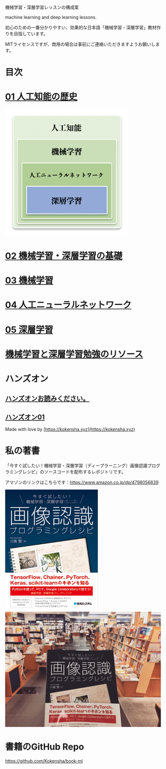機械学習・深層学習レッスンの構成案

machine learning and deep learning lessons. 

初心のための一番分かりやすい、効果的な日本語「機械学習・深層学習」教材作りを目指しています。

MITライセンスですが、商用の場合は事前にご連絡いただきますようお願いします。

# 目次

# [01 人工知能の歴史](01_ai_history.md)

<img src="assets/00.png" alt="AIのトピック" width="400">

# [02 機械学習・深層学習の基礎](02_basics.md)

# [03 機械学習](03_machine_learning.md)

# [04 人工ニューラルネットワーク](04_artificial_neural_network.md)

# [05 深層学習](05_deep_learning.md)


# [機械学習と深層学習勉強のリソース](https://gist.github.com/kawashimaken/7b7daf57a503bf73d94d0f7fe6bced9b)

# ハンズオン

## [ハンズオンお読みください。](handson/common_rules.md)
## [ハンズオン01](handson/handson01.md)

Made with love by [https://kokensha.xyz](https://kokensha.xyz)


# 私の著書

「今すぐ試したい！機械学習・深層学習（ディープラーニング）画像認識プログラミングレシピ」のソースコードを配布するレポジトリです。

アマゾンのリンクはこちらです：https://www.amazon.co.jp/dp/4798056839

<img src="assets/book-ml.jpg" alt="book-ml" width="300">

<img src="assets/book-ml_01.jpg" alt="book-ml" width="800">

# 書籍のGitHub Repo

https://github.com/Kokensha/book-ml
